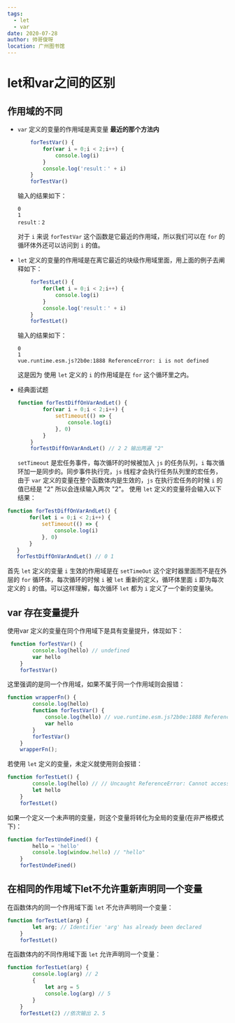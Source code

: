```yaml
---
tags: 
  - let
  - var
date: 2020-07-28
author: 帅哥俊呀
location: 广州图书馆
---
```

# let和var之间的区别
## 作用域的不同
* `var` 定义的变量的作用域是离变量 **最近的那个方法内**

    ``` js
        forTestVar() {
            for(var i = 0;i < 2;i++) {
                console.log(i)
            }
            console.log('result：' + i)
        }
        forTestVar()
    ```
    输入的结果如下：
    ```
    0
    1
    result：2
    ```
    对于 `i` 来说 `forTestVar` 这个函数是它最近的作用域，所以我们可以在 `for` 的循环体外还可以访问到 `i` 的值。
* `let` 定义的变量的作用域是在离它最近的块级作用域里面，用上面的例子去阐释如下： 
    ``` js
        forTestLet() {
            for(let i = 0;i < 2;i++) {
                console.log(i)
            }
            console.log('result：' + i)
        }
        forTestLet()
    ```
    输入的结果如下：
    ```
    0
    1
    vue.runtime.esm.js?2b0e:1888 ReferenceError: i is not defined
    ```
    这是因为 使用 `let` 定义的 `i` 的作用域是在 `for` 这个循环里之内。
* 经典面试题
    ``` js
    function forTestDiffOnVarAndLet() {
            for(var i = 0;i < 2;i++) {
                setTimeout(() => {
                    console.log(i)
                }, 0)
            }
        }
        forTestDiffOnVarAndLet() // 2 2 输出两遍 "2"
    ```
    `setTimeout` 是宏任务事件，每次循环的时候被加入 `js` 的任务队列，`i` 每次循环加一是同步的。同步事件执行完，`js` 线程才会执行任务队列里的宏任务，由于 `var` 定义的变量在整个函数体内是生效的，`js` 在执行宏任务的时候 `i` 的值已经是 "2" 所以会连续输入两次 "2"。 使用 `let` 定义的变量将会输入以下结果：
 ``` js
function forTestDiffOnVarAndLet() {
        for(let i = 0;i < 2;i++) {
            setTimeout(() => {
                console.log(i)
            }, 0)
        }
    }
    forTestDiffOnVarAndLet() // 0 1
```
首先 `let` 定义的变量 `i` 生效的作用域是在 `setTimeOut` 这个定时器里面而不是在外层的 `for` 循环体，每次循环的时候 `i` 被 `let` 重新的定义，循环体里面 `i` 即为每次定义的 `i` 的值。可以这样理解，每次循环 `let` 都为 `i` 定义了一个新的变量块。
## var 存在变量提升
使用var 定义的变量在同个作用域下是具有变量提升，体现如下：
``` js
 function forTestVar() {
        console.log(hello) // undefined
        var hello
    }
    forTestVar()
```
这里强调的是同一个作用域，如果不属于同一个作用域则会报错：
``` js
function wrapperFn() {
        console.log(hello)
        function forTestVar() {
            console.log(hello) // vue.runtime.esm.js?2b0e:1888 ReferenceError: hello is not defined
            var hello
        }
        forTestVar()
    }
    wrapperFn();
```
若使用 `let` 定义的变量，未定义就使用则会报错：
``` js
function forTestLet() {
        console.log(hello) // // Uncaught ReferenceError: Cannot access 'hello' before initialization
        let hello
    }
    forTestLet()
```
如果一个定义一个未声明的变量，则这个变量将转化为全局的变量(在非严格模式下)：
``` js
function forTestUndeFined() {
        hello = 'hello'
        console.log(window.hello) // "hello"
    }
    forTestUndeFined()
```
## 在相同的作用域下let不允许重新声明同一个变量
在函数体内的同一个作用域下面 `let` 不允许声明同一个变量：
``` js
function forTestLet(arg) {
        let arg; // Identifier 'arg' has already been declared
    }
    forTestLet()
```
在函数体内的不同作用域下面 `let` 允许声明同一个变量：
``` js
function forTestLet(arg) {  
        console.log(arg) // 2
        {
            let arg = 5
            console.log(arg) // 5
        }
    }
    forTestLet(2) //依次输出 2、5
```